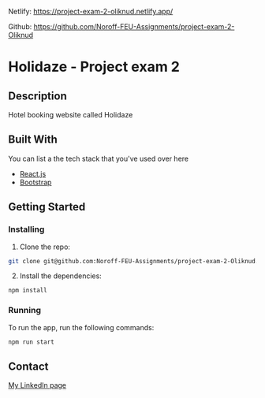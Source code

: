<!-- -------------- -->
Netlify:
https://project-exam-2-oliknud.netlify.app/

Github:
https://github.com/Noroff-FEU-Assignments/project-exam-2-Oliknud

<!-- -------------- -->


# Holidaze - Project exam 2

## Description

Hotel booking website called Holidaze

## Built With

You can list a the tech stack that you've used over here

- [React.js](https://reactjs.org/)
- [Bootstrap](https://getbootstrap.com)

## Getting Started

### Installing

1. Clone the repo:

```bash
git clone git@github.com:Noroff-FEU-Assignments/project-exam-2-Oliknud.git
```

2. Install the dependencies:

```
npm install
```

### Running

To run the app, run the following commands:

```bash
npm run start
```

## Contact

[My LinkedIn page](https://www.linkedin.com/in/ole-andreas-knudsen-592b28213/)